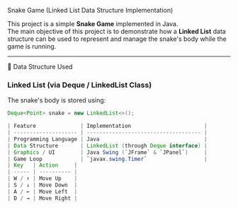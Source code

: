 Snake Game (Linked List Data Structure Implementation)

This project is a simple **Snake Game** implemented in Java.  
The main objective of this project is to demonstrate how a **Linked List** data structure can be used to represent and manage the snake's body while the game is running.

---
🧠 Data Structure Used

### **Linked List (via Deque / LinkedList Class)**

The snake's body is stored using:
```java
Deque<Point> snake = new LinkedList<>();

| Feature              | Implementation                       |
| -------------------- | ------------------------------------ |
| Programming Language | Java                                 |
| Data Structure       | LinkedList (through Deque interface) |
| Graphics / UI        | Java Swing (`JFrame` & `JPanel`)     |
| Game Loop            | `javax.swing.Timer`                  |
| Key   | Action     |
| ----- | ---------- |
| W / ↑ | Move Up    |
| S / ↓ | Move Down  |
| A / ← | Move Left  |
| D / → | Move Right |

